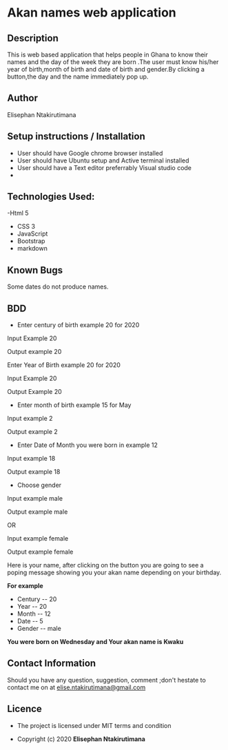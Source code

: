 # Akan names web application

## Description

This is web based application that helps people in Ghana to know their names and the day of the week they are born .The user must know his/her year of birth,month of birth and date of birth and gender.By clicking a button,the day and the name immediately pop up.

## Author

Elisephan Ntakirutimana

## Setup instructions / Installation

- User should have Google chrome browser installed
- User should have Ubuntu setup and Active terminal installed
- User should have a Text editor preferrably Visual studio code
-

## Technologies Used:

-Html 5

- CSS 3
- JavaScript
- Bootstrap
- markdown

## Known Bugs

Some dates do not produce names.

## BDD

- Enter century of birth example 20 for 2020

Input Example 20

Output example 20

Enter Year of Birth example 20 for 2020

Input Example 20

Output Example 20

- Enter month of birth example 15 for May

Input example 2

Output example 2

- Enter Date of Month you were born in example 12

Input example 18

Output example 18

- Choose gender

Input example male

Output example male

OR

Input example female

Output example female

Here is your name, after clicking on the button you are going to see a poping message showing you your akan name depending on your birthday.

**For example**

- Century -- 20
- Year -- 20
- Month -- 12
- Date -- 5
- Gender -- male

**You were born on Wednesday and Your akan name is Kwaku**

## Contact Information

Should you have any question, suggestion, comment ;don't hestate to contact me on at elise.ntakirutimana@gmail.com

## Licence

- The project is licensed under MIT terms and condition

- Copyright (c) 2020 **Elisephan Ntakirutimana**
